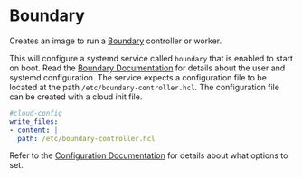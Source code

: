 # Boundary

Creates an image to run a [Boundary](https://www.boundaryproject.io/) controller or worker.

This will configure a systemd service called `boundary` that is enabled to start on boot.
Read the [Boundary Documentation](https://www.boundaryproject.io/docs/installing/systemd) for details about
the user and systemd configuration. The service expects a configuration file to be located at the path
`/etc/boundary-controller.hcl`. The configuration file can be created with a cloud init file.
```yaml
#cloud-config
write_files:
- content: |
  path: /etc/boundary-controller.hcl
```

Refer to the [Configuration Documentation](https://www.boundaryproject.io/docs/configuration) for details
about what options to set.
